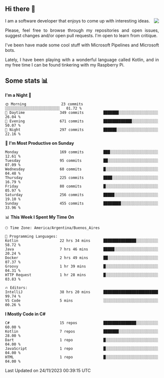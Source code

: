 ## Hi there :slightly_smiling_face:

<img src="https://github-readme-stats.vercel.app/api?username=victorgrycuk&show_icons=true&count_private=true&title_color=F7941E&icon_color=F7941E" align="right">

<p align="justify">
I am a software developer that enjoys to come up with interesting ideas.
<p/>

<p align= "justify">
Please, feel free to browse through my repositories and open issues, suggest changes and/or open pull requests. I'm open to learn from critique.
<p/>


<p align= "justify">
I've been have made some cool stuff with Microsoft Pipelines and Microsoft bots.
<p/>

<p align= "justify">
Lately, I have been playing with a wonderful language called Kotlin, and in my free time I can be found tinkering with my Raspberry Pi.
<p/>

## Some stats :bar_chart:
<!--START_SECTION:waka-->
**I'm a Night 🦉** 

```text
🌞 Morning                23 commits          ░░░░░░░░░░░░░░░░░░░░░░░░░   01.72 % 
🌆 Daytime                349 commits         ███████░░░░░░░░░░░░░░░░░░   26.04 % 
🌃 Evening                671 commits         █████████████░░░░░░░░░░░░   50.07 % 
🌙 Night                  297 commits         ██████░░░░░░░░░░░░░░░░░░░   22.16 % 
```
📅 **I'm Most Productive on Sunday** 

```text
Monday                   169 commits         ███░░░░░░░░░░░░░░░░░░░░░░   12.61 % 
Tuesday                  95 commits          ██░░░░░░░░░░░░░░░░░░░░░░░   07.09 % 
Wednesday                60 commits          █░░░░░░░░░░░░░░░░░░░░░░░░   04.48 % 
Thursday                 225 commits         ████░░░░░░░░░░░░░░░░░░░░░   16.79 % 
Friday                   80 commits          █░░░░░░░░░░░░░░░░░░░░░░░░   05.97 % 
Saturday                 256 commits         █████░░░░░░░░░░░░░░░░░░░░   19.10 % 
Sunday                   455 commits         ████████░░░░░░░░░░░░░░░░░   33.96 % 
```


📊 **This Week I Spent My Time On** 

```text
🕑︎ Time Zone: America/Argentina/Buenos_Aires

💬 Programming Languages: 
Kotlin                   22 hrs 34 mins      ███████████████░░░░░░░░░░   58.72 % 
Java                     7 hrs 46 mins       █████░░░░░░░░░░░░░░░░░░░░   20.24 % 
Docker                   2 hrs 49 mins       ██░░░░░░░░░░░░░░░░░░░░░░░   07.37 % 
Groovy                   1 hr 39 mins        █░░░░░░░░░░░░░░░░░░░░░░░░   04.31 % 
HTTP Request             1 hr 28 mins        █░░░░░░░░░░░░░░░░░░░░░░░░   03.83 % 

🔥 Editors: 
IntelliJ                 38 hrs 20 mins      █████████████████████████   99.74 % 
VS Code                  5 mins              ░░░░░░░░░░░░░░░░░░░░░░░░░   00.26 % 
```

**I Mostly Code in C#** 

```text
C#                       15 repos            ███████████████░░░░░░░░░░   60.00 % 
Kotlin                   7 repos             ███████░░░░░░░░░░░░░░░░░░   28.00 % 
Dart                     1 repo              █░░░░░░░░░░░░░░░░░░░░░░░░   04.00 % 
JavaScript               1 repo              █░░░░░░░░░░░░░░░░░░░░░░░░   04.00 % 
HTML                     1 repo              █░░░░░░░░░░░░░░░░░░░░░░░░   04.00 % 
```




 Last Updated on 24/11/2023 00:39:15 UTC
<!--END_SECTION:waka-->
